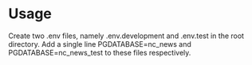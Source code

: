 # Usage

Create two .env files, namely .env.development and .env.test in the root directory.
Add a single line PGDATABASE=nc_news and PGDATABASE=nc_news_test to these files respectively.


